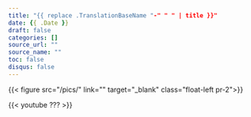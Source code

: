 ```yaml
---
title: "{{ replace .TranslationBaseName "-" " " | title }}"
date: {{ .Date }}
draft: false
categories: []
source_url: ""
source_name: ""
toc: false
disqus: false
---
```


{{< figure src="/pics/" link="" target="_blank" class="float-left pr-2">}}

<div class="row">
  <div class="col-sm-6">
    {{< youtube ??? >}}
  </div>
</div>
<!--more-->
